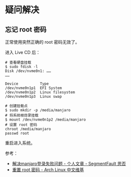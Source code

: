 # 疑问解决

## 忘记 root 密码

正常使用突然正确的 root 密码无效了。

进入 Live CD 后：

```shell
# 查看硬盘挂载
$ sudo fdisk -l
Disk /dev/nvme0n1: ……
……

Device          Type
/dev/nvme0n1p1  EFI System
/dev/nvme0n1p2  Linux filesystem
/dev/nvme0n1p3  Linux swap

# 创建挂载点
$ sudo mkdir -p /media/manjaro
# 将系统根目录挂载
$ mount /dev/nvme0n1p2 /media/manjaro
# 设置 root 密码
chroot /media/manjaro
passwd root
```

重启进入系统。

参考：
- [解决manjaro登录失败问题 - 个人文章 - SegmentFault 思否](https://segmentfault.com/a/1190000021724837)
- [重置 root 密码 - Arch Linux 中文维基](https://wiki.archlinuxcn.org/wiki/%E9%87%8D%E7%BD%AE_root_%E5%AF%86%E7%A0%81) 
